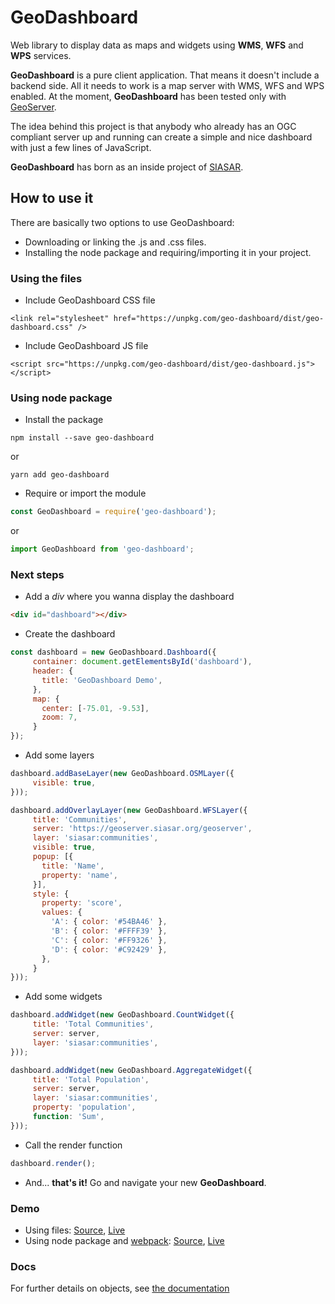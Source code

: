 # GeoDashboard

Web library to display data as maps and widgets using **WMS**, **WFS** and **WPS** services.

**GeoDashboard** is a pure client application. That means it doesn't include a backend side. All it needs to work is a map server with WMS, WFS and WPS enabled. At the moment, **GeoDashboard** has been tested only with [GeoServer](http://geoserver.org/).

The idea behind this project is that anybody who already has an OGC compliant server up and running can create a simple and nice dashboard with just a few lines of JavaScript.

**GeoDashboard** has born as an inside project of [SIASAR](http://siasar.org).

## How to use it

There are basically two options to use GeoDashboard:
* Downloading or linking the .js and .css files.
* Installing the node package and requiring/importing it in your project.

### Using the files

* Include GeoDashboard CSS file
```
<link rel="stylesheet" href="https://unpkg.com/geo-dashboard/dist/geo-dashboard.css" />
```
* Include GeoDashboard JS file
```
<script src="https://unpkg.com/geo-dashboard/dist/geo-dashboard.js"></script>
```

### Using node package

* Install the package  
```shell
npm install --save geo-dashboard
```
or
```shell
yarn add geo-dashboard
```

* Require or import the module
```javascript
const GeoDashboard = require('geo-dashboard');
```
or
```javascript
import GeoDashboard from 'geo-dashboard';
```

### Next steps

* Add a *div* where you wanna display the dashboard
```html
<div id="dashboard"></div>
```

* Create the dashboard
```javascript
const dashboard = new GeoDashboard.Dashboard({
     container: document.getElementsById('dashboard'),
     header: {
       title: 'GeoDashboard Demo',
     },
     map: {
       center: [-75.01, -9.53],
       zoom: 7,
     }
});
```

* Add some layers
```javascript
dashboard.addBaseLayer(new GeoDashboard.OSMLayer({
     visible: true,
}));
```
```javascript
dashboard.addOverlayLayer(new GeoDashboard.WFSLayer({
     title: 'Communities',
     server: 'https://geoserver.siasar.org/geoserver',
     layer: 'siasar:communities',
     visible: true,
     popup: [{
       title: 'Name',
       property: 'name',
     }],
     style: {
       property: 'score',
       values: {
         'A': { color: '#54BA46' },
         'B': { color: '#FFFF39' },
         'C': { color: '#FF9326' },
         'D': { color: '#C92429' },
       },
     }
}));
```

* Add some widgets
```javascript
dashboard.addWidget(new GeoDashboard.CountWidget({
     title: 'Total Communities',
     server: server,
     layer: 'siasar:communities',
}));
```
```javascript
dashboard.addWidget(new GeoDashboard.AggregateWidget({
     title: 'Total Population',
     server: server,
     layer: 'siasar:communities',
     property: 'population',
     function: 'Sum',
}));
```

* Call the render function
```javascript
dashboard.render();
```

* And... **that's it!** Go and navigate your new **GeoDashboard**.

### Demo

* Using files:
[Source](https://github.com/maurimiranda/geo-dashboard-demo/),
[Live](https://maurimiranda.github.io/geo-dashboard-demo/)
* Using node package and [webpack](https://webpack.github.io/):
[Source](https://gitlab.com/Admin_Siasar/SIASAR-Dashboard/tree/master),
[Live](http://dashboard.siasar.org/)

### Docs

For further details on objects, see [the documentation](https://maurimiranda.github.io/geo-dashboard/)
